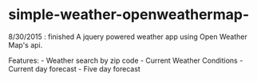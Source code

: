 # simple-weather-openweathermap-
8/30/2015 : finished
A jquery powered weather app using Open Weather Map's api.

Features:
    - Weather search by zip code
    - Current Weather Conditions
    - Current day forecast
    - Five day forecast
    
